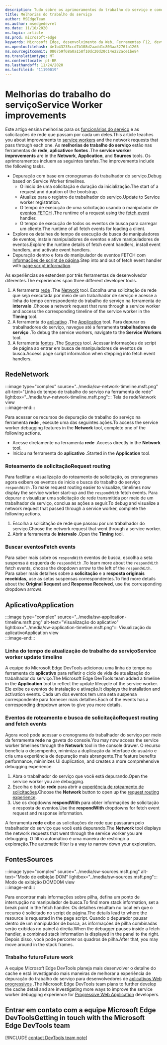 ```yaml
---
description: Tudo sobre os aprimoramentos do trabalho do serviço e como usar cada um deles.
title: Melhorias do trabalho do serviço
author: MSEdgeTeam
ms.author: msedgedevrel
ms.date: 11/10/2020
ms.topic: article
ms.prod: microsoft-edge
keywords: Microsoft Edge, desenvolvimento da Web, Ferramentas F12, devtools, trabalhador do serviço, PWA
ms.openlocfilehash: 4e1b43235ccd7b108d2aadd1c803aa3276fa1265
ms.sourcegitcommit: 080759f68a0a158f10dc20d20c14e222ace1be84
ms.translationtype: MT
ms.contentlocale: pt-BR
ms.lasthandoff: 11/24/2020
ms.locfileid: "11190019"
---
```

# <span data-ttu-id="c6111-104">Melhorias do trabalho do serviço</span><span class="sxs-lookup"><span data-stu-id="c6111-104">Service Worker improvements</span></span>  

<span data-ttu-id="c6111-105">Este artigo ensina melhorias para os [funcionários do serviço][MdnServiceWorkerApi] e as solicitações de rede que passam por cada um deles.</span><span class="sxs-lookup"><span data-stu-id="c6111-105">This article teaches you about improvements to [service workers][MdnServiceWorkerApi] and the network requests that pass through each one.</span></span>  <span data-ttu-id="c6111-106">As **melhorias de trabalho do serviço** estão nas ferramentas de **rede**, **aplicativo**e **fontes** .</span><span class="sxs-lookup"><span data-stu-id="c6111-106">The **service worker improvements** are in the **Network**, **Application**, and **Sources** tools.</span></span>  <span data-ttu-id="c6111-107">Os aprimoramentos incluem as seguintes tarefas.</span><span class="sxs-lookup"><span data-stu-id="c6111-107">The improvements include the following tasks.</span></span>  

*   <span data-ttu-id="c6111-108">Depuração com base em cronogramas do trabalhador do serviço.</span><span class="sxs-lookup"><span data-stu-id="c6111-108">Debug based on Service Worker timelines.</span></span>  
    *   <span data-ttu-id="c6111-109">O início de uma solicitação e duração da inicialização.</span><span class="sxs-lookup"><span data-stu-id="c6111-109">The start of a request and duration of the bootstrap.</span></span>  
    *   <span data-ttu-id="c6111-110">Atualize para o registro de trabalhador do serviço.</span><span class="sxs-lookup"><span data-stu-id="c6111-110">Update to Service worker registration.</span></span>  
    *   <span data-ttu-id="c6111-111">O tempo de execução de uma solicitação usando o manipulador de [eventos FETCH][MdnFetchEvent] .</span><span class="sxs-lookup"><span data-stu-id="c6111-111">The runtime of a request using the [fetch event][MdnFetchEvent] handler.</span></span>  
    *   <span data-ttu-id="c6111-112">O tempo de execução de todos os eventos de busca para carregar um cliente.</span><span class="sxs-lookup"><span data-stu-id="c6111-112">The runtime of all fetch events for loading a client.</span></span>  
*   <span data-ttu-id="c6111-113">Explore os detalhes do tempo de execução de busca de manipuladores de eventos, instale manipuladores de eventos e ative manipuladores de eventos.</span><span class="sxs-lookup"><span data-stu-id="c6111-113">Explore the runtime details of fetch event handlers, install event handlers, and activate event handlers.</span></span>  
*   <span data-ttu-id="c6111-114">Depuração dentro e fora do manipulador de eventos FETCH com [informações de script de página](#sources).</span><span class="sxs-lookup"><span data-stu-id="c6111-114">Step into and out of fetch event handler with [page script information](#sources).</span></span>  

<span data-ttu-id="c6111-115">As experiências se estendem por três ferramentas de desenvolvedor diferentes.</span><span class="sxs-lookup"><span data-stu-id="c6111-115">The experiences span three different developer tools.</span></span>  

1.  <span data-ttu-id="c6111-116">A ferramenta [rede](#network) .</span><span class="sxs-lookup"><span data-stu-id="c6111-116">The [Network](#network) tool.</span></span>  <span data-ttu-id="c6111-117">Escolha uma solicitação de rede que seja executada por meio de um trabalhador de serviço e acesse a linha do tempo correspondente do trabalho de serviço na ferramenta de **intervalo** .</span><span class="sxs-lookup"><span data-stu-id="c6111-117">Choose a network request that runs through a service worker and access the corresponding timeline of the service worker in the **Timing** tool.</span></span>  
1.  <span data-ttu-id="c6111-118">A ferramenta do [aplicativo](#application) .</span><span class="sxs-lookup"><span data-stu-id="c6111-118">The [Application](#application) tool.</span></span>  <span data-ttu-id="c6111-119">Para depurar os trabalhadores do serviço, navegue até a ferramenta **trabalhadores do serviço** .</span><span class="sxs-lookup"><span data-stu-id="c6111-119">To debug the service workers, navigate to the **Service Workers** tool.</span></span>  
1.  <span data-ttu-id="c6111-120">A ferramenta [fontes](#sources) .</span><span class="sxs-lookup"><span data-stu-id="c6111-120">The [Sources](#sources) tool.</span></span>  <span data-ttu-id="c6111-121">Acessar informações de script de página ao entrar em busca de manipuladores de eventos de busca.</span><span class="sxs-lookup"><span data-stu-id="c6111-121">Access page script information when stepping into fetch event handlers.</span></span>  

## <span data-ttu-id="c6111-122">Rede</span><span class="sxs-lookup"><span data-stu-id="c6111-122">Network</span></span>  

:::image type="complex" source="../media/sw-network-timeline.msft.png" alt-text="Linha do tempo de trabalho do serviço na ferramenta de rede" lightbox="../media/sw-network-timeline.msft.png":::
   <span data-ttu-id="c6111-124">Tela de rede</span><span class="sxs-lookup"><span data-stu-id="c6111-124">Network view</span></span>  
:::image-end:::  

<span data-ttu-id="c6111-125">Para acessar os recursos de depuração de trabalho do serviço na ferramenta **rede** , execute uma das seguintes ações.</span><span class="sxs-lookup"><span data-stu-id="c6111-125">To access the service worker debugging features in the **Network** tool, complete one of the following actions.</span></span>  

*   <span data-ttu-id="c6111-126">Acesse diretamente na ferramenta **rede** .</span><span class="sxs-lookup"><span data-stu-id="c6111-126">Access directly in the **Network** tool.</span></span>  
*   <span data-ttu-id="c6111-127">Iniciou na ferramenta do **aplicativo** .</span><span class="sxs-lookup"><span data-stu-id="c6111-127">Started in the **Application** tool.</span></span>  
    
### <span data-ttu-id="c6111-128">Roteamento de solicitação</span><span class="sxs-lookup"><span data-stu-id="c6111-128">Request routing</span></span>  

<span data-ttu-id="c6111-129">Para facilitar a visualização do roteamento de solicitação, os cronogramas agora exibem os eventos de início e busca do trabalho do serviço `respondWith` .</span><span class="sxs-lookup"><span data-stu-id="c6111-129">To make request routing easier to visualize, timelines now display the service worker start-up and the `respondWith` fetch events.</span></span>  <span data-ttu-id="c6111-130">Para depurar e visualizar uma solicitação de rede transmitida por meio de um trabalhador de serviço, conclua as ações a seguir.</span><span class="sxs-lookup"><span data-stu-id="c6111-130">To debug and visualize a network request that passed through a service worker, complete the following actions.</span></span>  

1.  <span data-ttu-id="c6111-131">Escolha a solicitação de rede que passou por um trabalhador do serviço.</span><span class="sxs-lookup"><span data-stu-id="c6111-131">Choose the network request that went through a service worker.</span></span>  
1.  <span data-ttu-id="c6111-132">Abrir a ferramenta de **intervalo** .</span><span class="sxs-lookup"><span data-stu-id="c6111-132">Open the **Timing** tool.</span></span>  
    
### <span data-ttu-id="c6111-133">Buscar eventos</span><span class="sxs-lookup"><span data-stu-id="c6111-133">Fetch events</span></span>  

<span data-ttu-id="c6111-134">Para saber mais sobre os `respondWith` eventos de busca, escolha a seta suspensa à esquerda do `respondWith` .</span><span class="sxs-lookup"><span data-stu-id="c6111-134">To learn more about the `respondWith` fetch events, choose the dropdown arrow to the left of the `respondWith`.</span></span>  <span data-ttu-id="c6111-135">Para saber mais detalhes sobre a **solicitação** e a **resposta originais recebidas**, use as setas suspensas correspondentes.</span><span class="sxs-lookup"><span data-stu-id="c6111-135">To find more details about the **Original Request** and **Response Received**, use the corresponding dropdown arrows.</span></span>  

## <span data-ttu-id="c6111-136">Aplicativo</span><span class="sxs-lookup"><span data-stu-id="c6111-136">Application</span></span>  

:::image type="complex" source="../media/sw-application-timeline.msft.png" alt-text="Visualização do aplicativo" lightbox="../media/sw-application-timeline.msft.png":::
   <span data-ttu-id="c6111-138">Visualização do aplicativo</span><span class="sxs-lookup"><span data-stu-id="c6111-138">Application view</span></span>  
:::image-end:::  

### <span data-ttu-id="c6111-139">Linha do tempo de atualização de trabalho do serviço</span><span class="sxs-lookup"><span data-stu-id="c6111-139">Service worker update timeline</span></span>  

<span data-ttu-id="c6111-140">A equipe do Microsoft Edge DevTools adicionou uma linha do tempo na ferramenta do **aplicativo** para refletir o ciclo de vida de atualização do trabalhador do serviço.</span><span class="sxs-lookup"><span data-stu-id="c6111-140">The Microsoft Edge DevTools team added a timeline in the **Application** tool to reflect the update lifecycle of the service worker.</span></span>  <span data-ttu-id="c6111-141">Ele exibe os eventos de instalação e ativação.</span><span class="sxs-lookup"><span data-stu-id="c6111-141">It displays the installation and activation events.</span></span>  <span data-ttu-id="c6111-142">Cada um dos eventos tem uma seta suspensa correspondente para fornecer mais detalhes.</span><span class="sxs-lookup"><span data-stu-id="c6111-142">Each of the events has a corresponding dropdown arrow to give you more details.</span></span>  

### <span data-ttu-id="c6111-143">Eventos de roteamento e busca de solicitação</span><span class="sxs-lookup"><span data-stu-id="c6111-143">Request routing and fetch events</span></span>  

<span data-ttu-id="c6111-144">Agora você pode acessar o cronograma do trabalhador do serviço por meio da ferramenta **rede** na gaveta do console.</span><span class="sxs-lookup"><span data-stu-id="c6111-144">You may now access the service worker timelines through the **Network** tool in the console drawer.</span></span>  <span data-ttu-id="c6111-145">O recurso beneficia o desempenho, minimiza a duplicação da interface do usuário e cria uma experiência de depuração mais abrangente.</span><span class="sxs-lookup"><span data-stu-id="c6111-145">The feature benefits performance, minimizes UI duplication, and creates a more comprehensive debugging experience.</span></span>  

1.  <span data-ttu-id="c6111-146">Abra o trabalhador do serviço que você está depurando.</span><span class="sxs-lookup"><span data-stu-id="c6111-146">Open the service worker you are debugging.</span></span>  
1.  <span data-ttu-id="c6111-147">Escolha o botão **rede** para abrir a [experiência de roteamento de solicitações](#network).</span><span class="sxs-lookup"><span data-stu-id="c6111-147">Choose the **Network** button to open up the [request routing experience](#network).</span></span>  
1.  <span data-ttu-id="c6111-148">Use os dropdowns **respondWith** para obter informações de solicitação e resposta de eventos.</span><span class="sxs-lookup"><span data-stu-id="c6111-148">Use the **respondWith** dropdowns for fetch event request and response information.</span></span>  

<span data-ttu-id="c6111-149">A ferramenta **rede** exibe as solicitações de rede que passaram pelo trabalhador do serviço que você está depurando.</span><span class="sxs-lookup"><span data-stu-id="c6111-149">The **Network** tool displays the network requests that went through the service worker you are debugging.</span></span>  <span data-ttu-id="c6111-150">O filtro automático é uma maneira de restringir a exploração.</span><span class="sxs-lookup"><span data-stu-id="c6111-150">The automatic filter is a way to narrow down your exploration.</span></span>

## <span data-ttu-id="c6111-151">Fontes</span><span class="sxs-lookup"><span data-stu-id="c6111-151">Sources</span></span>  

:::image type="complex" source="../media/sw-sources.msft.png" alt-text="Modo de exibição DOM" lightbox="../media/sw-sources.msft.png":::
   <span data-ttu-id="c6111-153">Modo de exibição DOM</span><span class="sxs-lookup"><span data-stu-id="c6111-153">DOM view</span></span>  
:::image-end:::  

<span data-ttu-id="c6111-154">Para encontrar mais informações sobre pilha, defina um ponto de interrupção no manipulador de busca.</span><span class="sxs-lookup"><span data-stu-id="c6111-154">To find more stack information, set a break point in the fetch handler.</span></span>  <span data-ttu-id="c6111-155">Os detalhes resultam no local em que o recurso é solicitado no script de página.</span><span class="sxs-lookup"><span data-stu-id="c6111-155">The details lead to where the resource is requested in the page script.</span></span>  <span data-ttu-id="c6111-156">Quando o depurador pausar dentro de um manipulador de busca, as informações de pilha combinadas serão exibidas no painel à direita.</span><span class="sxs-lookup"><span data-stu-id="c6111-156">When the debugger pauses inside a fetch handler, a combined stack information is displayed in the panel to the right.</span></span>  <span data-ttu-id="c6111-157">Depois disso, você pode percorrer os quadros de pilha.</span><span class="sxs-lookup"><span data-stu-id="c6111-157">After that, you may move around in the stack frames.</span></span>  

### <span data-ttu-id="c6111-158">Trabalho futuro</span><span class="sxs-lookup"><span data-stu-id="c6111-158">Future work</span></span>  

<span data-ttu-id="c6111-159">A equipe Microsoft Edge DevTools planeja mais desenvolver o detalhe do cache e está investigando mais maneiras de melhorar a experiência de depuração do trabalho do serviço para desenvolvedores de [aplicativos Web progressivos][MdnProgressiveWebApps] .</span><span class="sxs-lookup"><span data-stu-id="c6111-159">The Microsoft Edge DevTools team plans to further develop the cache detail and are investigating more ways to improve the service worker debugging experience for [Progressive Web Application][MdnProgressiveWebApps] developers.</span></span>  

## <span data-ttu-id="c6111-160">Entrar em contato com a equipe Microsoft Edge DevTools</span><span class="sxs-lookup"><span data-stu-id="c6111-160">Getting in touch with the Microsoft Edge DevTools team</span></span>  

[!INCLUDE [contact DevTools team note](../includes/contact-devtools-team-note.md)]  

<!-- links -->  

[MdnFetchEvent]: https://developer.mozilla.org/docs/Web/API/FetchEvent "FetchEvent | MDN"  
[MdnProgressiveWebApps]: https://developer.mozilla.org/docs/Web/Progressive_web_apps "Aplicativos Web progressivos (PWAs) | MDN"  
[MdnServiceWorkerApi]: https://developer.mozilla.org/docs/Web/API/Service_Worker_API "API de trabalho do serviço | MDN"  
